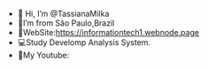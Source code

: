 - 👋 Hi, I’m @TassianaMilka
- 🏡I’m from São Paulo,Brazil
- 📜WebSite:https://informationtech1.webnode.page
- 💻Study Develomp Analysis System.
- 🎥My   Youtube:   

              



  
 
<!---
TassianaMilka/TassianaMilka is a ✨ special ✨ repository because its `README.md` (this file) appears on your GitHub profile.
You can click the Preview link to take a look at your changes.
--->

